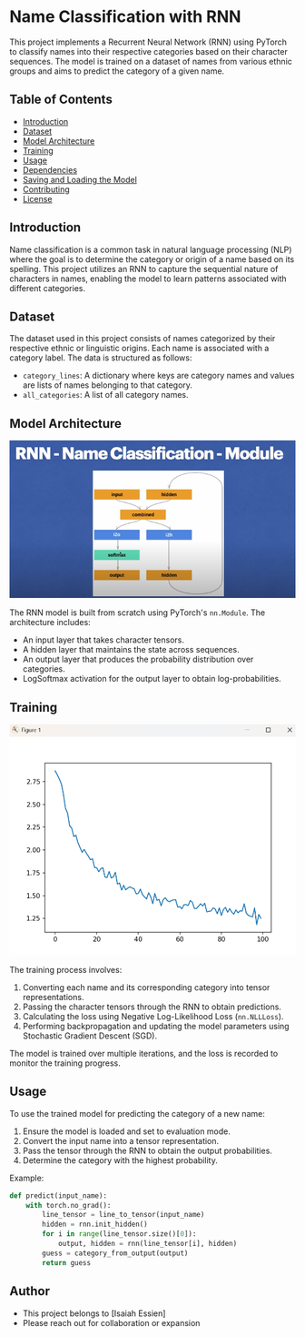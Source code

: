 # Name Classification with RNN

This project implements a Recurrent Neural Network (RNN) using PyTorch to classify names into their respective categories based on their character sequences. The model is trained on a dataset of names from various ethnic groups and aims to predict the category of a given name.

## Table of Contents

- [Introduction](#introduction)
- [Dataset](#dataset)
- [Model Architecture](#model-architecture)
- [Training](#training)
- [Usage](#usage)
- [Dependencies](#dependencies)
- [Saving and Loading the Model](#saving-and-loading-the-model)
- [Contributing](#contributing)
- [License](#license)

## Introduction

Name classification is a common task in natural language processing (NLP) where the goal is to determine the category or origin of a name based on its spelling. This project utilizes an RNN to capture the sequential nature of characters in names, enabling the model to learn patterns associated with different categories.

## Dataset

The dataset used in this project consists of names categorized by their respective ethnic or linguistic origins. Each name is associated with a category label. The data is structured as follows:

- `category_lines`: A dictionary where keys are category names and values are lists of names belonging to that category.
- `all_categories`: A list of all category names.

## Model Architecture
![Loss graph](./assest/model_architecture.png)

The RNN model is built from scratch using PyTorch's `nn.Module`. The architecture includes:

- An input layer that takes character tensors.
- A hidden layer that maintains the state across sequences.
- An output layer that produces the probability distribution over categories.
- LogSoftmax activation for the output layer to obtain log-probabilities.

## Training
![Loss graph](./assest/loss.png)


The training process involves:

1. Converting each name and its corresponding category into tensor representations.
2. Passing the character tensors through the RNN to obtain predictions.
3. Calculating the loss using Negative Log-Likelihood Loss (`nn.NLLLoss`).
4. Performing backpropagation and updating the model parameters using Stochastic Gradient Descent (SGD).

The model is trained over multiple iterations, and the loss is recorded to monitor the training progress.

## Usage

To use the trained model for predicting the category of a new name:

1. Ensure the model is loaded and set to evaluation mode.
2. Convert the input name into a tensor representation.
3. Pass the tensor through the RNN to obtain the output probabilities.
4. Determine the category with the highest probability.

Example:

```python
def predict(input_name):
    with torch.no_grad():
        line_tensor = line_to_tensor(input_name)
        hidden = rnn.init_hidden()
        for i in range(line_tensor.size()[0]):
            output, hidden = rnn(line_tensor[i], hidden)
        guess = category_from_output(output)
        return guess
```

## Author
- This project belongs to [Isaiah Essien]
- Please reach out for collaboration or expansion
